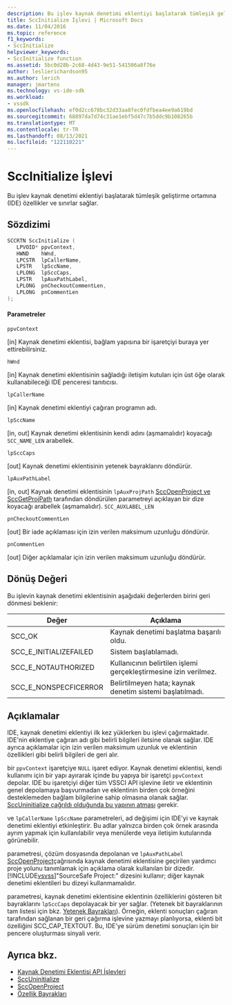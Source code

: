 ```yaml
---
description: Bu işlev kaynak denetimi eklentiyi başlatarak tümleşik geliştirme ortamına (IDE) özellikler ve sınırlar sağlar.
title: SccInitialize İşlevi | Microsoft Docs
ms.date: 11/04/2016
ms.topic: reference
f1_keywords:
- SccInitialize
helpviewer_keywords:
- SccInitialize function
ms.assetid: 5bc0d28b-2c68-4d43-9e51-541506a8f76e
author: leslierichardson95
ms.author: lerich
manager: jmartens
ms.technology: vs-ide-sdk
ms.workload:
- vssdk
ms.openlocfilehash: ef0d2cc678bc32d33aa8fec0fdfbea4ee9a619bd
ms.sourcegitcommit: 68897da7d74c31ae1ebf5d47c7b5ddc9b108265b
ms.translationtype: MT
ms.contentlocale: tr-TR
ms.lasthandoff: 08/13/2021
ms.locfileid: "122110221"
---
```

# <a name="sccinitialize-function"></a>SccInitialize İşlevi
Bu işlev kaynak denetimi eklentiyi başlatarak tümleşik geliştirme ortamına (IDE) özellikler ve sınırlar sağlar.

## <a name="syntax"></a>Sözdizimi

```cpp
SCCRTN SccInitialize (
   LPVOID* ppvContext,
   HWND    hWnd,
   LPCSTR  lpCallerName,
   LPSTR   lpSccName,
   LPLONG  lpSccCaps,
   LPSTR   lpAuxPathLabel,
   LPLONG  pnCheckoutCommentLen,
   LPLONG  pnCommentLen
);
```

#### <a name="parameters"></a>Parametreler
 `ppvContext`

[in] Kaynak denetimi eklentisi, bağlam yapısına bir işaretçiyi buraya yer ettirebilirsiniz.

 `hWnd`

[in] Kaynak denetimi eklentisinin sağladığı iletişim kutuları için üst öğe olarak kullanabileceği IDE penceresi tanıtıcısı.

 `lpCallerName`

[in] Kaynak denetimi eklentiyi çağıran programın adı.

 `lpSccName`

[in, out] Kaynak denetimi eklentisinin kendi adını (aşmamalıdır) koyacağı `SCC_NAME_LEN` arabellek.

 `lpSccCaps`

[out] Kaynak denetimi eklentisinin yetenek bayraklarını döndürür.

 `lpAuxPathLabel`

[in, out] Kaynak denetimi eklentisinin `lpAuxProjPath` [SccOpenProject ve SccGetProjPath](../extensibility/sccopenproject-function.md) tarafından döndürülen parametreyi açıklayan bir dize koyacağı arabellek [](../extensibility/sccgetprojpath-function.md) (aşmamalıdır). `SCC_AUXLABEL_LEN`

 `pnCheckoutCommentLen`

[out] Bir iade açıklaması için izin verilen maksimum uzunluğu döndürür.

 `pnCommentLen`

[out] Diğer açıklamalar için izin verilen maksimum uzunluğu döndürür.

## <a name="return-value"></a>Dönüş Değeri
 Bu işlevin kaynak denetimi eklentisinin aşağıdaki değerlerden birini geri dönmesi beklenir:

|Değer|Açıklama|
|-----------|-----------------|
|SCC_OK|Kaynak denetimi başlatma başarılı oldu.|
|SCC_E_INITIALIZEFAILED|Sistem başlatılamadı.|
|SCC_E_NOTAUTHORIZED|Kullanıcının belirtilen işlemi gerçekleştirmesine izin verilmez.|
|SCC_E_NONSPECFICERROR|Belirtilmeyen hata; kaynak denetim sistemi başlatılmadı.|

## <a name="remarks"></a>Açıklamalar
 IDE, kaynak denetimi eklentiyi ilk kez yüklerken bu işlevi çağırmaktadır. IDE'nin eklentiye çağıran adı gibi belirli bilgileri iletsine olanak sağlar. IDE ayrıca açıklamalar için izin verilen maksimum uzunluk ve eklentinin özellikleri gibi belirli bilgileri de geri alır.

 bir `ppvContext` işaretçiye `NULL` işaret ediyor. Kaynak denetimi eklentisi, kendi kullanımı için bir yapı ayırarak içinde bu yapıya bir işaretçi `ppvContext` depolar. IDE bu işaretçiyi diğer tüm VSSCI API işlevine iletir ve eklentinin genel depolamaya başvurmadan ve eklentinin birden çok örneğini desteklemeden bağlam bilgilerine sahip olmasına olanak sağlar. [SccUninitialize çağrıldı olduğunda bu yapının atması](../extensibility/sccuninitialize-function.md) gerekir.

 ve `lpCallerName` `lpSccName` parametreleri, ad değişimi için IDE'yi ve kaynak denetimi eklentiyi etkinleştirir. Bu adlar yalnızca birden çok örnek arasında ayrım yapmak için kullanılabilir veya menülerde veya iletişim kutularında görünebilir.

 parametresi, çözüm dosyasında depolanan ve `lpAuxPathLabel` [SccOpenProject](../extensibility/sccopenproject-function.md)çağrısında kaynak denetimi eklentisine geçirilen yardımcı proje yolunu tanımlamak için açıklama olarak kullanılan bir dizedir. [!INCLUDE[vsvss](../extensibility/includes/vsvss_md.md)]"SourceSafe Project:" dizesini kullanır; diğer kaynak denetimi eklentileri bu dizeyi kullanmamalıdır.

 parametresi, kaynak denetimi eklentisine eklentinin özelliklerini gösteren bit bayraklarını `lpSccCaps` depolayacak bir yer sağlar. (Yetenek bit bayraklarının tam listesi için bkz. [Yetenek Bayrakları](../extensibility/capability-flags.md)). Örneğin, eklenti sonuçları çağıran tarafından sağlanan bir geri çağırma işlevine yazmayı planlıyorsa, eklenti bit özelliğini SCC_CAP_TEXTOUT. Bu, IDE'ye sürüm denetimi sonuçları için bir pencere oluşturması sinyali verir.

## <a name="see-also"></a>Ayrıca bkz.
- [Kaynak Denetimi Eklentisi API İşlevleri](../extensibility/source-control-plug-in-api-functions.md)
- [SccUninitialize](../extensibility/sccuninitialize-function.md)
- [SccOpenProject](../extensibility/sccopenproject-function.md)
- [Özellik Bayrakları](../extensibility/capability-flags.md)
